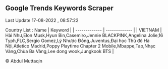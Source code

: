 

## Google Trends Keywords Scraper 
 
Last Update 17-08-2022 , 08:57:22

Country List :
 Name  | Keyword |
| ------------- | ------------- |
| VIETNAM | Hải Như,Elon Musk,Hyun Bin,Casemiro,Jennie BLACKPINK,Angelina Jolie,16 Typh,FLC,Sergio Gomez,Lý Nhược Đồng,Juventus,Đại học Thủ đô Hà Nội,Atletico Madrid,Poppy Playtime Chapter 2 Mobile,Mbappe,Tap,Nhạc Vàng,Chùa Ba Vàng,Lee dong wook,Jungkook BTS |



© Abdul Muttaqin 
